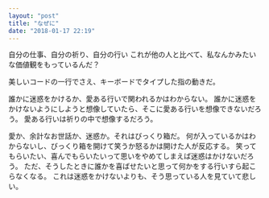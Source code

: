 ```yaml
---
layout: "post"
title: "なぜに"
date: "2018-01-17 22:19"
---
```


自分の仕事、自分の祈り、自分の行い
これが他の人と比べて、私なんかみたいな価値観をもっているんだ？

美しいコードの一行でさえ、キーボードでタイプした指の動きだ。

誰かに迷惑をかけるか、愛ある行いで関われるかはわからない。
誰かに迷惑をかけないようにしようと想像していたら、そこに愛ある行いを想像できないだろう。
愛ある行いは祈りの中で想像するだろう。

愛か、余計なお世話か、迷惑か。それはびっくり箱だ。
何が入っているかはわからないし、びっくり箱を開けて笑うか怒るかは開けた人が反応する。
笑ってもらいたい、喜んでもらいたいって思いをやめてしまえば迷惑はかけないだろう。
ただ、そうしたときに誰かを喜ばせたいと思って何かをする行いすら起こらなくなる。
これは迷惑をかけないよりも、そう思っている人を見ていて悲しい。

